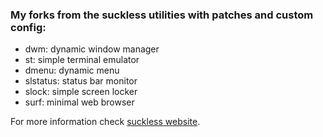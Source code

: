 ### My forks from the suckless utilities with patches and custom config:

* dwm: dynamic window manager
* st: simple terminal emulator
* dmenu: dynamic menu
* slstatus: status bar monitor
* slock: simple screen locker
* surf: minimal web browser

For more information check [suckless website](https://suckless.org/).
